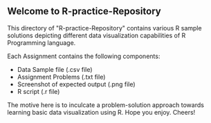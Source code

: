 ## Welcome to R-practice-Repository

This directory of "R-practice-Repository" contains various R sample solutions depicting different data visualization capabilities of R Programming language.

Each Assignment contains the following components:

* Data Sample file (.csv file)
* Assignment Problems (.txt file)
* Screenshot of expected output (.png file)
* R script (.r file)

The motive here is to inculcate a problem-solution approach towards learning basic data visualization using R. Hope you enjoy. Cheers!




